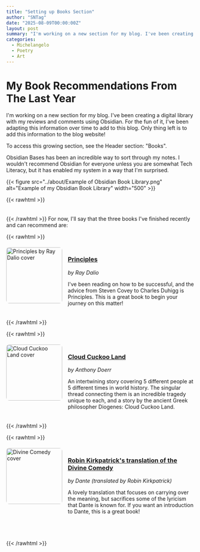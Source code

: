 ```yaml
---
title: "Setting up Books Section"
author: "SNTag"
date: "2025-08-09T00:00:00Z"
layout: post
summary: "I'm working on a new section for my blog. I've been creating a digital library with my reviews and comments using Obsidian. For the fun of it, I've been adapting this information over time to add to this blog. Only thing left is to add this information to the blog website!"
categories:
  - Michelangelo
  - Poetry
  - Art
---
```


# My Book Recommendations From The Last Year
I'm working on a new section for my blog. I've been creating a digital library with my reviews and comments using Obsidian. For the fun of it, I've been adapting this information over time to add to this blog. Only thing left is to add this information to the blog website!

To access this growing section, see the Header section: "Books".

Obsidian Bases has been an incredible way to sort through my notes. I wouldn't recommend Obsidian for everyone unless you are somewhat Tech Literacy, but it has enabled my system in a way that I'm surprised.

{{< figure src="../about/Example of Obsidian Book Library.png" alt="Example of my Obsidian Book Library" width="500" >}}

{{< rawhtml >}}
<br>
<br>
<br>
{{< /rawhtml >}}
For now, I'll say that the three books I've finished recently and can recommend are:

{{< rawhtml >}}
<div style="display: flex; gap: 15px; margin: 20px 0; align-items: flex-start;">
    <img src="https://images-us.bookshop.org/ingram/9781501124020.jpg" 
         alt="Principles by Ray Dalio cover" 
         style="width: 150px; height: auto; border-radius: 8px; flex-shrink: 0;">
    <div>
        <h3><a href="https://bookshop.org/p/books/principles-life-and-work-ray-dalio/6696067?ean=9781501124020&next=t">Principles</a></h3>
        <p><em>by Ray Dalio</em></p>
        <p>I've been reading on how to be successful, and the advice from Steven Covey to Charles Duhigg is Principles. This is a great book to begin your journey on this matter!</p>
    </div>
</div>
{{< /rawhtml >}}

{{< rawhtml >}}

<div style="display: flex; gap: 15px; margin: 20px 0; align-items: flex-start;">
    <img src="https://images-us.bookshop.org/ingram/9781982168445.jpg" 
         alt="Cloud Cuckoo Land cover" 
         style="width: 150px; height: auto; border-radius: 8px; flex-shrink: 0;">
    <div>
        <h3><a href="https://bookshop.org/p/books/cloud-cuckoo-land-anthony-doerr/16076948?ean=9781982168445&next=t">Cloud Cuckoo Land</a></h3>
        <p><em>by Anthony Doerr</em></p>
        <p>An intertwining story covering 5 different people at 5 different times in world history. The singular thread connecting them is an incredible tragedy unique to each, and a story by the ancient Greek philosopher Diogenes: Cloud Cuckoo Land.</p>
    </div>
</div>

{{< /rawhtml >}}

{{< rawhtml >}}
<div style="display: flex; gap: 15px; margin: 20px 0; align-items: flex-start;">
    <img src="https://cdn.waterstones.com/bookjackets/large/9780/1413/9780141393544.jpg" 
         alt="Divine Comedy cover" 
         style="width: 150px; height: auto; border-radius: 8px; flex-shrink: 0;">
    <div>
        <h3><a href="https://www.waterstones.com/book/inferno/dante/robin-kirkpatrick/9780141393544">Robin Kirkpatrick's translation of the Divine Comedy</a></h3>
        <p><em>by Dante (translated by Robin Kirkpatrick)</em></p>
        <p>A lovely translation that focuses on carrying over the meaning, but sacrifices some of the lyricism that Dante is known for. If you want an introduction to Dante, this is a great book!</p>
    </div>
</div>
<br>
<br>
{{< /rawhtml >}}
